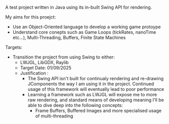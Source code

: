 A test project written in Java using its in-built Swing API for rendering.

My aims for this proejct:
  - Use an Object-Oriented language to develop a working game protoype
  - Understand core conepts such as Game Loops (tickRates, nanoTime etc...), Multi-Threading, Buffers, Finite State Machines

Targets:
  - Transition the project from using Swing to either:
    - LWJGL, LibGDX, Raylib
    - Target Date: 01/09/2025
    - Justification :
        - The Swing API isn't built for continualy rendering and re-drawing JComponents the way I am using it in the project. Continued usage of this framework will eventually lead to poor performance
        - Learning a framework such as LWJGL will expose me to more raw rendering, and standard means of developing meaning I'll be able to dive deep into the following concepts:
            - Frame Buffers, Buffered Images and more specialised usage of multi-threading
           
      
    
